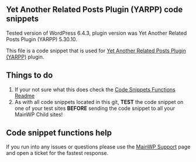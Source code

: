 ## Yet Another Related Posts Plugin (YARPP) code snippets

Tested version of WordPress 6.4.3, plugin version was Yet Another Related Posts Plugin (YARPP) 5.30.10.

This file is a code snippet that is used for [Yet Another Related Posts Plugin (YARPP)](https://wordpress.org/plugins/yet-another-related-posts-plugin/) plugin. 

## Things to do

1. If your not sure what this does check the [Code Snippets Functions Readme](https://github.com/mainwp/Code-Snippets-Functions/blob/master/README.md)
2. As with all code snippets located in this git, **TEST** the code snippet on one of your test sites **BEFORE** sending the code snippet to all your MainWP Child sites!

## Code snippet functions help

If you run into any issues or questions please use the [MainWP Support](https://mainwp.com/support/) page and open a ticket for the fastest response.
